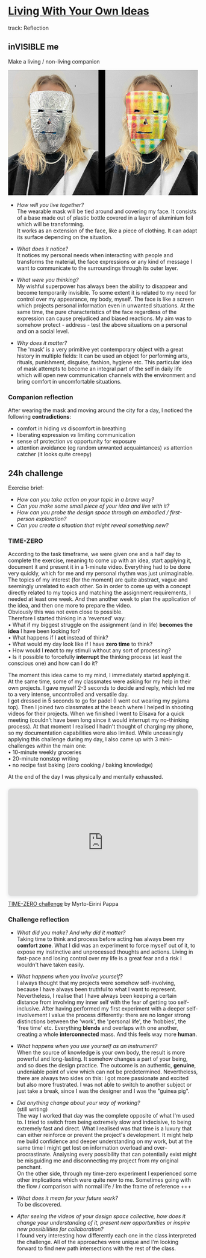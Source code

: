 # [Living With Your Own Ideas](https://fablabbcn.github.io/mdef-docs/academic_year_2022_23/term_1_2022_23/living_with_your_own_ideas_2022_23/)  
track: Reflection    


## inVISIBLE me  
Make a living / non-living companion  

![](companion.jpg)   


- *How will you live together?*  
The wearable mask will be tied around and covering my face. It consists of a base made out of plastic bottle covered in a layer of aluminium foil which will be transforming.   
It works as an extension of the face, like a piece of clothing. It can adapt its surface depending on the situation.  

- *What does it notice?*  
It notices my personal needs when interacting with people and transforms the material, the face expressions or any kind of message I want to communicate to the surroundings through its outer layer.  

- *What were you thinking?*   
My wishful superpower has always been the ability to disappear and become temporarily invisible. To some extent it is related to my need for control over my appearance, my body, myself. The face is like a screen which projects personal information even in unwanted situations. At the same time, the pure characteristics of the face regardless of the expression can cause prejudiced and biased reactions. My aim was to somehow protect - address - test the above situations on a personal and on a social level.  

- *Why does it matter?*  
The 'mask' is a very primitive yet contemporary object with a great history in multiple fields: It can be used an object for performing arts, rituals, punishment, disguise, fashion, hygiene etc. This particular idea of mask attempts to become an integral part of the self in daily life which will open new communication channels with the environment and bring comfort in uncomfortable situations.    

### Companion reflection  

After wearing the mask and moving around the city for a day, I noticed the following **contradictions**:  
- comfort in hiding *vs* discomfort in breathing  
- liberating expression *vs* limiting communication  
- sense of protection *vs* opportunity for exposure    
- attention avoidance (eg random unwanted acquaintances) *vs* attention catcher (it looks quite creepy)  

## 24h challenge  
Exercise brief:  
- *How can you take action on your topic in a brave way?*  
- *Can you make some small piece of your idea and live with it?*  
- *How can you probe the design space through an embodied / first-person exploration?*  
- *Can you create a situation that might reveal something new?*  

### TIME-ZERO
According to the task timeframe, we were given one and a half day to complete the exercise, meaning to come up with an idea, start applying it, document it and present it in a 1-minute video. Everything had to be done very quickly, which for me and my personal rhythm was just unimaginable. The topics of my interest (for the moment) are quite abstract, vague and seemingly unrelated to each other. So in order to come up with a concept directly related to my topics and matching the assignment requirements, I needed at least one week. And then another week to plan the application of the idea, and then one more to prepare the video.   
Obviously this was not even close to possible.  
Therefore I started thinking in a 'reversed' way:  
• What if my biggest struggle on the assignment (and in life) **becomes the idea** I have been looking for?   
• What happens if I **act** instead of think?   
• What would my day look like if I have **zero time** to think?   
• How would I **react** to my stimuli without any sort of processing?  
• Is it possible to forcefully **interrupt** the thinking process (at least the conscious one) and how can I do it?    

The moment this idea came to my mind, I immediately started applying it.  
At the same time, some of my classmates were asking for my help in their own projects. I gave myself 2-3 seconds to decide and reply, which led me to a very intense, uncontrolled and versatile day.  
I got dressed in 5 seconds to go for padel (I went out wearing my pyjama top). Then I joined two classmates at the beach where I helped in shooting videos for their projects. When we finished I went to Elisava for a quick meeting (couldn't have been long since it would interrupt my no-thinking process). At that moment I realised I hadn't thought of charging my phone, so my documentation capabilities were also limited. While unceasingly applying this challenge during my day, I also came up with 3 mini-challenges within the main one:  
• 10-minute weekly groceries  
• 20-minute nonstop writing  
• no recipe fast baking (zero cooking / baking knowledge)   

At the end of the day I was physically and mentally exhausted.  
<div style="position: relative; width: 100%; height: 0; padding-top: 56.2500%;
 padding-bottom: 0; box-shadow: 0 2px 8px 0 rgba(63,69,81,0.16); margin-top: 1.6em; margin-bottom: 0.9em; overflow: hidden;
 border-radius: 8px; will-change: transform;">
  <iframe loading="lazy" style="position: absolute; width: 100%; height: 100%; top: 0; left: 0; border: none; padding: 0;margin: 0;"
    src="https:&#x2F;&#x2F;www.canva.com&#x2F;design&#x2F;DAFRM6IaMuE&#x2F;watch?embed" allowfullscreen="allowfullscreen" allow="fullscreen">
  </iframe>
</div>
<a href="https:&#x2F;&#x2F;www.canva.com&#x2F;design&#x2F;DAFRM6IaMuE&#x2F;watch?utm_content=DAFRM6IaMuE&amp;utm_campaign=designshare&amp;utm_medium=embeds&amp;utm_source=link" target="_blank" rel="noopener">TIME-ZERO challenge</a> by Myrto-Eirini Pappa  


### Challenge reflection  

- *What did you make? And why did it matter?*  
Taking time to think and process before acting has always been my **comfort zone**. What I did was an experiment to force myself out of it, to expose my instinctive and unprocessed thoughts and actions. Living in fast-pace and losing control over my life is a great fear and a risk I wouldn't have taken easily.  

- *What happens when you involve yourself?*  
I always thought that my projects were somehow self-involving, because I have always been truthful to what I want to represent. Nevertheless, I realise that I have always been keeping a certain distance from involving my inner self with the fear of getting too self-inclusive. After having performed my first experiment with a deeper self-involvement I value the process differently: there are no longer strong distinctions between the 'work', the 'personal life', the 'hobbies', the 'free time' etc. Everything **blends** and overlaps with one another, creating a whole **interconnected** mass. And this feels way more **human**.     

- *What happens when you use yourself as an instrument?*  
 When the source of knowledge is your own body, the result is more powerful and long-lasting. It somehow changes a part of your being, and so does the design practice. The outcome is an authentic, **genuine**, undeniable point of view which can not be predetermined. Nevertheless, there are always two sides on this: I got more passionate and excited but also more frustrated. I was not able to switch to another subject or just take a break, since I was the designer and I was the "guinea pig".  

- *Did anything change about your way of working?*  
(still writing)  
The way Ι worked that day was the complete opposite of what I'm used to. I tried to switch from being extremely slow and indecisive, to being extremely fast and direct. What I realised was that time is a luxury that can either reinforce or prevent the project's development. It might help me build confidence and deeper understanding on my work, but at the same time I might get lost on information overload and over-procrastinate. Analysing every possibility that can potentially exist might be misguiding me and disconnecting my project from my original penchant.  
On the other side, through my time-zero experiment I experienced some other implications which were quite new to me. Sometimes going with the flow / comparison with normal life / Im the frame of reference
+++   

- *What does it mean for your future work?*  
To be discovered.  
- *After seeing the videos of your design space collective, how does it change your understanding of it, present new opportunities or inspire new possibilities for collaboration?*  
I found very interesting how differently each one in the class interpreted the challenge. All of the approaches were unique and I'm looking forward to find new path intersections with the rest of the class.    
